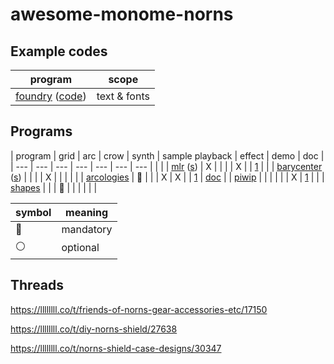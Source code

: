 # awesome-monome-norns


## Example codes

| program                                                                                | scope        |
| ---                                                                                    | ---          |
| [foundry](https://llllllll.co/t/foundry) ([code](https://github.com/csboling/foundry)) | text & fonts |


## Programs

| program                                                                                        | grid         | arc | crow         | synth | sample playback | effect | demo                                                               | doc                                                  |
| ---                                                                                            | ---          | --- | ---          | ---   | ---             | ---    |                                                                    |                                                      |
| [mlr](https://llllllll.co/t/mlr-norns) ([s](https://github.com/tehn/mlr))                      | X            |     |              |       | X               |        | [1](https://vimeo.com/266741634)                                   |                                                      |
| [barycenter](https://llllllll.co/t/barycenter) ([s](https://github.com/echophon/barycenter))   |              |     |              | X     |                 |        |                                                                    |                                                      |
| [arcologies](https://llllllll.co/t/arcologies-v1-1-15-music-hackspace-workshop-oct-10th/35752) | :red_circle: |     |              | X     | X               |        | [1](https://www.instagram.com/p/CFG3U3TBjlr/?igshid=1sr5uujalqhac) | [doc](https://tyleretters.github.io/arcologies-docs) |
| [piwip](https://llllllll.co/t/piwip)                                                           |              |     |              |       |                 | X      | [1](https://www.instagram.com/p/CFla2iJh9zC/)                      |                                                      |
| [shapes](https://llllllll.co/t/shapes/36759)                                                   |              |     | :red_circle: |       |                 |        |                                                                    |                                                      |


| symbol         | meaning   |
| ---            | ---       |
| :red_circle:   | mandatory |
| :white_circle: | optional  |


## Threads

https://llllllll.co/t/friends-of-norns-gear-accessories-etc/17150

https://llllllll.co/t/diy-norns-shield/27638

https://llllllll.co/t/norns-shield-case-designs/30347
